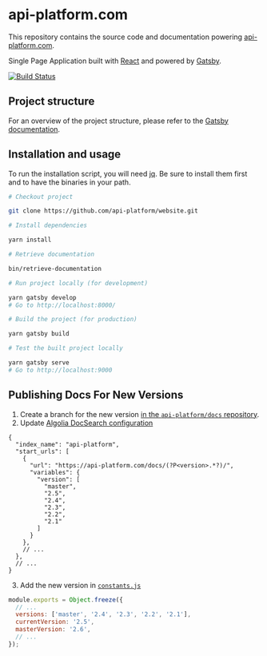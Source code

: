 # api-platform.com

This repository contains the source code and documentation powering [api-platform.com](https://api-platform.com/).

Single Page Application built with [React](https://facebook.github.io/react/) and powered by [Gatsby](https://www.gatsbyjs.org/).

[![Build Status](https://travis-ci.org/api-platform/website.svg?branch=master)](https://travis-ci.org/api-platform/website)

## Project structure

For an overview of the project structure, please refer to the [Gatsby documentation](https://www.gatsbyjs.org/docs/building-with-components/).

## Installation and usage

To run the installation script, you will need [jq](https://stedolan.github.io/jq/).
Be sure to install them first and to have the binaries in your path.

```sh
# Checkout project

git clone https://github.com/api-platform/website.git

# Install dependencies

yarn install

# Retrieve documentation

bin/retrieve-documentation

# Run project locally (for development)

yarn gatsby develop
# Go to http://localhost:8000/

# Build the project (for production)

yarn gatsby build

# Test the built project locally

yarn gatsby serve
# Go to http://localhost:9000
```

## Publishing Docs For New Versions

1. Create a branch for the new version [in the `api-platform/docs` repository](https://github.com/api-platform/docs).
2. Update [Algolia DocSearch configuration](https://github.com/algolia/docsearch-configs/blob/master/configs/api-platform.json)
```jsonc
{
  "index_name": "api-platform",
  "start_urls": [
    {
      "url": "https://api-platform.com/docs/(?P<version>.*?)/",
      "variables": {
        "version": [
          "master",
          "2.5",
          "2.4",
          "2.3",
          "2.2",
          "2.1"
        ]
      }
    },
    // ...
  },
  // ...
}
```
3. Add the new version in [`constants.js`](https://github.com/api-platform/website/blob/master/constants.js)
```javascript
module.exports = Object.freeze({
  // ...
  versions: ['master', '2.4', '2.3', '2.2', '2.1'],
  currentVersion: '2.5',
  masterVersion: '2.6',
  // ...
});
```
